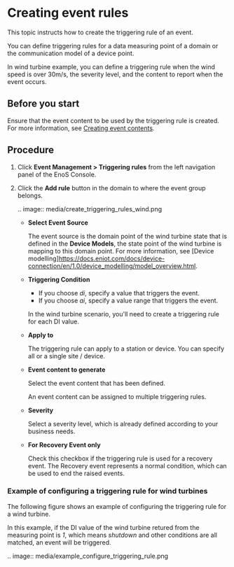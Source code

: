 # Creating event rules

This topic instructs how to create the triggering rule of an event.

You can define triggering rules for a data measuring point of a domain or the communication model of a device point.

In wind turbine example, you can define a triggering rule when the wind speed is over 30m/s, the severity level, and the content to report when the event occurs.

## Before you start

Ensure that the event content to be used by the triggering rule is created. For more information, see [Creating event contents](create_event_content).

## Procedure

1. Click **Event Management > Triggering rules** from the left navigation panel of the EnoS Console.

2. Click the **Add rule** button in the domain to where the event group belongs.

   .. image:: media/create_triggering_rules_wind.png

   - **Select Event Source**

     The event source is the domain point of the wind turbine state that is defined in the **Device Models**, the state point of the wind turbine is mapping to this domain point. For more information, see [Device modelling]<https://docs.eniot.com/docs/device-connection/en/1.0/device_modelling/model_overview.html>.

   - **Triggering Condition**

     - If you choose _di_, specify a value that triggers the event.
     - If you choose _ai_, specify a value range that triggers the event.

     In the wind turbine scenario, you'll need to create a triggering rule for each DI value.

   - **Apply to**

     The triggering rule can apply to a station or device.
     You can specify all or a single site / device.

   - **Event content to generate**

     Select the event content that has been defined.

     An event content can be assigned to multiple triggering rules.

   - **Severity**

     Select a severity level, which is already defined according to your business needs.

   - **For Recovery Event only**

     Check this checkbox if the triggering rule is used for a recovery event. The Recovery event represents a normal condition, which can be used to end the raised events.

### Example of configuring a triggering rule for wind turbines

The following figure shows an example of configuring the triggering rule for a wind turbine.

In this example, if the DI value of the wind turbine retured from the measuring point is _1_, which means _shutdown_ and other conditions are all matched, an event will be triggered.

.. image:: media/example_configure_triggering_rule.png

<!--end-->
